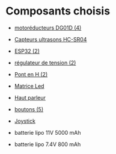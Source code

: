 # Composants choisis
-  [motoréducteurs DG01D (4)](https://www.gotronic.fr/art-paire-de-motoreducteurs-dg01d-18760.htm)
- [Capteurs ultrasons HC-SR04](https://fr.rs-online.com/web/p/complements-bbc-micro-bit/2153181?cm_mmc=FR-PLA-DS3A-_-google-_-CSS_FR_FR_PMAX_Catch+All-_--_-2153181&matchtype=&gclid=Cj0KCQjwhL6pBhDjARIsAGx8D5-BED68pMQ75dNnjlACZMhun-Wh4_RFSkSDXMgFpfgZSERNaZ7kiJ8aAsMqEALw_wcB&gclsrc=aw.ds)
- [ESP32 (2)](https://www.amazon.fr/AZDelivery-Development-successeur-Compatible-incluant/dp/B071P98VTG/ref=asc_df_B071P98VTG/?tag=googshopfr-21&linkCode=df0&hvadid=194939354820&hvpos=&hvnetw=g&hvrand=15190443785399676264&hvpone=&hvptwo=&hvqmt=&hvdev=c&hvdvcmdl=&hvlocint=&hvlocphy=9055289&hvtargid=pla-367709801435&th=1)
- [régulateur de tension (2)](https://www.amazon.fr/ICQUANZX-régulateur-Régulateur-dalimentation-convertisseur/dp/B07VQ89RZG/ref=sr_1_48?__mk_fr_FR=ÅMÅŽÕÑ&crid=3BC8P1J13UTS7&dib=eyJ2IjoiMSJ9.11OAkEPRVPHFO9ez06k6tXAPcaiCdpHiUDkyB3JN-k8hDANoCK7atP1dKaI5SxAK_xpI-B0cRPPbgSt3Yto_ekBPTXHAgYpXyBND0-TyZsyqj1KZ5CcQhQ49D27T_jM3CH1vuhIY_EGbUrZalycQ1XpyNweU9JsJynr2GA5eZHOuOD9MShva0zUUWoUQ22E-RBCEA8v9JzU7PG7bFyEpzbC2x5CbpVTXlz0qws3Ci7DmJf1UM2w_CLJlaS200ikmZuOawxdVONRCWUWXJC9A_O5lnHGjYNbh4umZzN9cjcc.8fqSkM5GzAPOm3cI3LYATt61HefMjd5mtSfylU4Mesw&dib_tag=se&keywords=régulateur+de+tension&qid=1713340018&sprefix=régulateur+de+tension%2Caps%2C73&sr=8-48)
- [Pont en H (2)](https://www.amazon.fr/DollaTek-Module-Stepper-Controller-Arduino/dp/B07DK6Q8F9/ref=asc_df_B07DK6Q8F9/?tag=googshopfr-21&linkCode=df0&hvadid=313922658212&hvpos=&hvnetw=g&hvrand=3250475797529703199&hvpone=&hvptwo=&hvqmt=&hvdev=c&hvdvcmdl=&hvlocint=&hvlocphy=9055289&hvtargid=pla-717167482690&psc=1&tag=&ref=&adgrpid=64027343753&hvpone=&hvptwo=&hvadid=313922658212&hvpos=&hvnetw=g&hvrand=3250475797529703199&hvqmt=&hvdev=c&hvdvcmdl=&hvlocint=&hvlocphy=9055289&hvtargid=pla-717167482690)
- [Matrice Led](https://www.amazon.fr/POPESQ%C2%AE-Matrice-32x32mm-Commun-Cathode/dp/B07DTB9FL1/ref=sr_1_26?__mk_fr_FR=%C3%85M%C3%85%C5%BD%C3%95%C3%91&crid=1XUCK3EJGELCM&keywords=matrice+%C3%A0+led+788bs&qid=1701860964&sprefix=matrice+%C3%A0+led+788bs%2Caps%2C72&sr=8-26)
- [Haut parleur](https://fr.rs-online.com/web/p/haut-parleurs-miniatures/1176044?cm_mmc=FR-PLA-DS3A-_-google-_-CFS_FR_FR_RS+PRO_PO4700199950-_-Passifs-_-1176044&matchtype=&pla-2208135692864&gclid=Cj0KCQjwhL6pBhDjARIsAGx8D589cs3lwPpSl5P98mZR2Cp2bQqqHD4tWUP4Squ27w2gC6zf42AYmCEaAi8-EALw_wcB&gclsrc=aw.ds)
- [boutons (5)](https://fr.rs-online.com/web/p/interrupteurs-tactiles/7856260?cm_mmc=FR-PLA-DS3A-_-google-_-CSS_FR_FR_PMAX_Catch+All-_--_-7856260&matchtype=&gclid=Cj0KCQjwhL6pBhDjARIsAGx8D58hkP2zvBcM6ZSsGj70YbIfFDQaYlgsnROFUcGeCE2slgCaL6OLbkgaAhupEALw_wcB&gclsrc=aw.ds)
- [Joystick](https://fr.aliexpress.com/item/33008515489.html?src=google&src=google&albch=shopping&acnt=248-630-5778&slnk=&plac=&mtctp=&albbt=Google_7_shopping&gclsrc=aw.ds&albagn=888888&isSmbAutoCall=false&needSmbHouyi=false&src=google&albch=shopping&acnt=248-630-5778&slnk=&plac=&mtctp=&albbt=Google_7_shopping&gclsrc=aw.ds&albagn=888888&ds_e_adid=&ds_e_matchtype=&ds_e_device=c&ds_e_network=x&ds_e_product_group_id=&ds_e_product_id=fr33008515489&ds_e_product_merchant_id=109322169&ds_e_product_country=FR&ds_e_product_language=fr&ds_e_product_channel=online&ds_e_product_store_id=&ds_url_v=2&albcp=20180143197&albag=&isSmbAutoCall=false&needSmbHouyi=false&gclid=Cj0KCQjwhL6pBhDjARIsAGx8D5-kAtjfX8s6l4WcTNShROrc2K4E9ik5wta78_6or-dTMzSfnwYqn2YaAjVWEALw_wcB&aff_fcid=88f8a76b756f41d98fe7bd168d8e2701-1697636068928-05029-UneMJZVf&aff_fsk=UneMJZVf&aff_platform=aaf&sk=UneMJZVf&aff_trace_key=88f8a76b756f41d98fe7bd168d8e2701-1697636068928-05029-UneMJZVf&terminal_id=7bbf46ce86504fd1a636561c1006598a&afSmartRedirect=y)

- batterie lipo 11V 5000 mAh
- batterie lipo 7.4V 800 mAh
